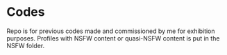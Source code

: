 # Codes
Repo is for previous codes made and commissioned by me for exhibition purposes. Profiles with NSFW content or quasi-NSFW content is put in the NSFW folder. 
